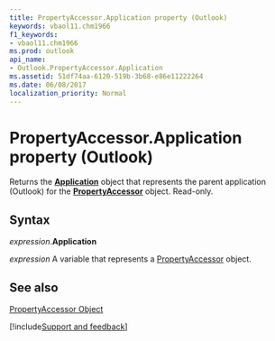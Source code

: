 ```yaml
---
title: PropertyAccessor.Application property (Outlook)
keywords: vbaol11.chm1966
f1_keywords:
- vbaol11.chm1966
ms.prod: outlook
api_name:
- Outlook.PropertyAccessor.Application
ms.assetid: 51df74aa-6120-519b-3b68-e86e11222264
ms.date: 06/08/2017
localization_priority: Normal
---
```



# PropertyAccessor.Application property (Outlook)

Returns the  **[Application](Outlook.Application.md)** object that represents the parent application (Outlook) for the **[PropertyAccessor](Outlook.PropertyAccessor.md)** object. Read-only.


## Syntax

_expression_.**Application**

_expression_ A variable that represents a [PropertyAccessor](Outlook.PropertyAccessor.md) object.


## See also


[PropertyAccessor Object](Outlook.PropertyAccessor.md)

[!include[Support and feedback](~/includes/feedback-boilerplate.md)]